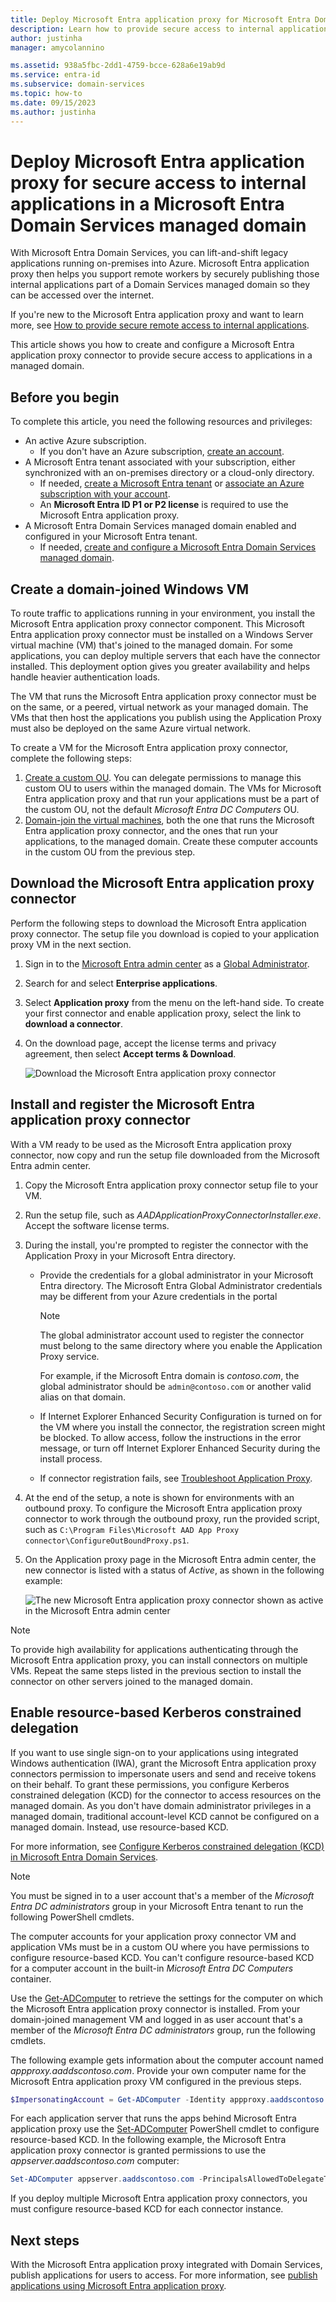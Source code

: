 ```yaml
---
title: Deploy Microsoft Entra application proxy for Microsoft Entra Domain Services | Microsoft Docs
description: Learn how to provide secure access to internal applications for remote workers by deploying and configuring Microsoft Entra application proxy in a Microsoft Entra Domain Services managed domain
author: justinha
manager: amycolannino

ms.assetid: 938a5fbc-2dd1-4759-bcce-628a6e19ab9d
ms.service: entra-id
ms.subservice: domain-services
ms.topic: how-to
ms.date: 09/15/2023
ms.author: justinha
---
```

# Deploy Microsoft Entra application proxy for secure access to internal applications in a Microsoft Entra Domain Services managed domain

With Microsoft Entra Domain Services, you can lift-and-shift legacy applications running on-premises into Azure. Microsoft Entra application proxy then helps you support remote workers by securely publishing those internal applications part of a Domain Services managed domain so they can be accessed over the internet.

If you're new to the Microsoft Entra application proxy and want to learn more, see [How to provide secure remote access to internal applications](/azure/active-directory/app-proxy/application-proxy).

This article shows you how to create and configure a Microsoft Entra application proxy connector to provide secure access to applications in a managed domain.

## Before you begin

To complete this article, you need the following resources and privileges:

* An active Azure subscription.
    * If you don't have an Azure subscription, [create an account](https://azure.microsoft.com/free/?WT.mc_id=A261C142F).
* A Microsoft Entra tenant associated with your subscription, either synchronized with an on-premises directory or a cloud-only directory.
    * If needed, [create a Microsoft Entra tenant][create-azure-ad-tenant] or [associate an Azure subscription with your account][associate-azure-ad-tenant].
    * An **Microsoft Entra ID P1 or P2 license** is required to use the Microsoft Entra application proxy.
* A Microsoft Entra Domain Services managed domain enabled and configured in your Microsoft Entra tenant.
    * If needed, [create and configure a Microsoft Entra Domain Services managed domain][create-azure-ad-ds-instance].

## Create a domain-joined Windows VM

To route traffic to applications running in your environment, you install the Microsoft Entra application proxy connector component. This Microsoft Entra application proxy connector must be installed on a Windows Server virtual machine (VM) that's joined to the managed domain. For some applications, you can deploy multiple servers that each have the connector installed. This deployment option gives you greater availability and helps handle heavier authentication loads.

The VM that runs the Microsoft Entra application proxy connector must be on the same, or a peered, virtual network as your managed domain. The VMs that then host the applications you publish using the Application Proxy must also be deployed on the same Azure virtual network.

To create a VM for the Microsoft Entra application proxy connector, complete the following steps:

1. [Create a custom OU](create-ou.md). You can delegate permissions to manage this custom OU to users within the managed domain. The VMs for Microsoft Entra application proxy and that run your applications must be a part of the custom OU, not the default *Microsoft Entra DC Computers* OU.
1. [Domain-join the virtual machines][create-join-windows-vm], both the one that runs the Microsoft Entra application proxy connector, and the ones that run your applications, to the managed domain. Create these computer accounts in the custom OU from the previous step.

<a name='download-the-azure-ad-application-proxy-connector'></a>

## Download the Microsoft Entra application proxy connector

Perform the following steps to download the Microsoft Entra application proxy connector. The setup file you download is copied to your application proxy VM in the next section.

1. Sign in to the [Microsoft Entra admin center](https://entra.microsoft.com) as a [Global Administrator](/azure/active-directory/roles/permissions-reference#global-administrator).
1. Search for and select **Enterprise applications**.
1. Select **Application proxy** from the menu on the left-hand side. To create your first connector and enable application proxy, select the link to **download a connector**.
1. On the download page, accept the license terms and privacy agreement, then select **Accept terms & Download**.

    ![Download the Microsoft Entra application proxy connector](./media/app-proxy/download-app-proxy-connector.png)

<a name='install-and-register-the-azure-ad-application-proxy-connector'></a>

## Install and register the Microsoft Entra application proxy connector

With a VM ready to be used as the Microsoft Entra application proxy connector, now copy and run the setup file downloaded from the Microsoft Entra admin center.

1. Copy the Microsoft Entra application proxy connector setup file to your VM.
1. Run the setup file, such as *AADApplicationProxyConnectorInstaller.exe*. Accept the software license terms.
1. During the install, you're prompted to register the connector with the Application Proxy in your Microsoft Entra directory.
   * Provide the credentials for a global administrator in your Microsoft Entra directory. The Microsoft Entra Global Administrator credentials may be different from your  Azure credentials in the portal

        > [!NOTE]
        > The global administrator account used to register the connector must belong to the same directory where you enable the Application Proxy service.
        >
        > For example, if the Microsoft Entra domain is *contoso.com*, the global administrator should be `admin@contoso.com` or another valid alias on that domain.

   * If Internet Explorer Enhanced Security Configuration is turned on for the VM where you install the connector, the registration screen might be blocked. To allow access, follow the instructions in the error message, or turn off Internet Explorer Enhanced Security during the install process.
   * If connector registration fails, see [Troubleshoot Application Proxy](/azure/active-directory/app-proxy/application-proxy-troubleshoot).
1. At the end of the setup, a note is shown for environments with an outbound proxy. To configure the Microsoft Entra application proxy connector to work through the outbound proxy, run the provided script, such as `C:\Program Files\Microsoft AAD App Proxy connector\ConfigureOutBoundProxy.ps1`.
1. On the Application proxy page in the Microsoft Entra admin center, the new connector is listed with a status of *Active*, as shown in the following example:

    ![The new Microsoft Entra application proxy connector shown as active in the Microsoft Entra admin center](./media/app-proxy/connected-app-proxy.png)

> [!NOTE]
> To provide high availability for applications authenticating through the Microsoft Entra application proxy, you can install connectors on multiple VMs. Repeat the same steps listed in the previous section to install the connector on other servers joined to the managed domain.

## Enable resource-based Kerberos constrained delegation

If you want to use single sign-on to your applications using integrated Windows authentication (IWA), grant the Microsoft Entra application proxy connectors permission to impersonate users and send and receive tokens on their behalf. To grant these permissions, you configure Kerberos constrained delegation (KCD) for the connector to access resources on the managed domain. As you don't have domain administrator privileges in a managed domain, traditional account-level KCD cannot be configured on a managed domain. Instead, use resource-based KCD.

For more information, see [Configure Kerberos constrained delegation (KCD) in Microsoft Entra Domain Services](deploy-kcd.md).

> [!NOTE]
> You must be signed in to a user account that's a member of the *Microsoft Entra DC administrators* group in your Microsoft Entra tenant to run the following PowerShell cmdlets.
>
> The computer accounts for your application proxy connector VM and application VMs must be in a custom OU where you have permissions to configure resource-based KCD. You can't configure resource-based KCD for a computer account in the built-in *Microsoft Entra DC Computers* container.

Use the [Get-ADComputer][Get-ADComputer] to retrieve the settings for the computer on which the Microsoft Entra application proxy connector is installed. From your domain-joined management VM and logged in as user account that's a member of the *Microsoft Entra DC administrators* group, run the following cmdlets.

The following example gets information about the computer account named *appproxy.aaddscontoso.com*. Provide your own computer name for the Microsoft Entra application proxy VM configured in the previous steps.

```powershell
$ImpersonatingAccount = Get-ADComputer -Identity appproxy.aaddscontoso.com
```

For each application server that runs the apps behind Microsoft Entra application proxy use the [Set-ADComputer][Set-ADComputer] PowerShell cmdlet to configure resource-based KCD. In the following example, the Microsoft Entra application proxy connector is granted permissions to use the *appserver.aaddscontoso.com* computer:

```powershell
Set-ADComputer appserver.aaddscontoso.com -PrincipalsAllowedToDelegateToAccount $ImpersonatingAccount
```

If you deploy multiple Microsoft Entra application proxy connectors, you must configure resource-based KCD for each connector instance.

## Next steps

With the Microsoft Entra application proxy integrated with Domain Services, publish applications for users to access. For more information, see [publish applications using Microsoft Entra application proxy](/azure/active-directory/app-proxy/application-proxy-add-on-premises-application).

<!-- INTERNAL LINKS -->
[create-azure-ad-tenant]: /azure/active-directory/fundamentals/sign-up-organization
[associate-azure-ad-tenant]: /azure/active-directory/fundamentals/how-subscriptions-associated-directory
[create-azure-ad-ds-instance]: tutorial-create-instance.md
[create-join-windows-vm]: join-windows-vm.md
[azure-bastion]: /azure/bastion/tutorial-create-host-portal
[Get-ADComputer]: /powershell/module/activedirectory/get-adcomputer
[Set-ADComputer]: /powershell/module/activedirectory/set-adcomputer
